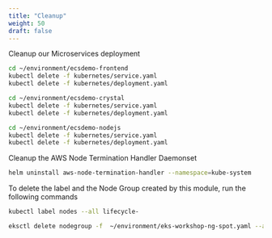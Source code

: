 ```yaml
---
title: "Cleanup"
weight: 50
draft: false
---
```

Cleanup our Microservices deployment

```bash
cd ~/environment/ecsdemo-frontend
kubectl delete -f kubernetes/service.yaml
kubectl delete -f kubernetes/deployment.yaml

cd ~/environment/ecsdemo-crystal
kubectl delete -f kubernetes/service.yaml
kubectl delete -f kubernetes/deployment.yaml

cd ~/environment/ecsdemo-nodejs
kubectl delete -f kubernetes/service.yaml
kubectl delete -f kubernetes/deployment.yaml
```

Cleanup the AWS Node Termination Handler Daemonset

```bash
helm uninstall aws-node-termination-handler --namespace=kube-system
```

To delete the label and the Node Group created  by this module, run the following commands

```bash
kubectl label nodes --all lifecycle-

eksctl delete nodegroup -f  ~/environment/eks-workshop-ng-spot.yaml --approve
```
